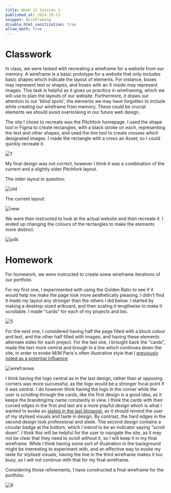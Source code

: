 ```yaml
---
title: Week 11 Session 1
published_at: 2024-10-13
snippet: Wireframing
disable_html_sanitization: true
allow_math: true
---
```


# Classwork

In class, we were tasked with recreating a wireframe for a website from our memory. A wireframe is a basic prototype for a website that only includes basic shapes which indicate the layout of elements. For instance, boxes may represent text or shapes, and boxes with an X inside may represent images. This task is helpful as it gives us pracitice in wireframing, which we will use to plan the layouts of our website. Furthermore, it draws our attention to our 'blind spots', the elements we may have forgotten to include while creating our wireframe from memory. These could be crucial elements we should avoid overlooking in our future web design. 

The site I chose to recreate was the Pitchfork homepage. I used the shape tool in Figma to create rectangles, with a black stroke on each, representing the text and other shapes, and used the line tool to create crosses which designated images. I made the rectangle with a cross an Asset, so I could quickly recreate it.

![1](/w11s1/1.png)

My final design was not correct, however I think it was a combination of the current and a slightly older Pitchfork layout.

The older layout in question:

![old](/w11s1/old.jpg)

The current layout:

![new](/w11s1/new.jpg)

We were then instructed to look at the actual website and then recreate it. I ended up changing the colours of the rectangles to make the elements more distinct:

![p4k](/w11s1/p4k.png)

# Homework

For homework, we were instructed to create some wireframe iterations of our portfolio. 

For my first one, I experimented with using the Golden Ratio to see if it would help me make the page look more aesthetically pleasing. I didn't find it made my layout any stronger than the others I did below. I started by making a desktop-sized artboard, and then scaling it lengthwise to make it scrollable. I made "cards" for each of my projects and bio. 

![5](/w11s1/5.png)

For the next one, I considered having half the page filled with a block colour and text, and the other half filled with images, and having these elements alternate sides for each project. For the last one, I brought back the "cards", made the text more central and brough in a line which continues down the site, in order to evoke M/M Paris's often illustrative style that I [previously noted as a potential influence](https://jackreed050-dms1-blog-55.deno.dev/w10s2).

![wireframes](/w11s1/wireframes.png)

I think having the logo central as in the last design, rather than at opposing corners was more successful, as the logo would be a stronger focal point if it was central. I do however think having the logo in the corner while the user is scrolling through the cards, like the first design is a good idea, as it keeps the branding/my name constantly in view. I think the cards with their curved edges in the first and last are a more playful design which is what i wanted to evoke as [stated in the last blogpost](https://jackreed050-dms1-blog-55.deno.dev/w10s2), as it should remind the user of my stylised visuals and taste in design. By contrast, the hard edges in the second design look professional and sleek. The second design contains a circular badge at the bottom, which I intend to be an indicator saying "scroll down". I think this will be helpful for the user to navigate the site, as it may not be clear that they need to scroll without it, so I will keep it in my final wireframe. While I think having some sort of illustration in the background might be interesting to experiment with, and an effective way to evoke my taste for stylised visuals, having the line in the third wireframe makes it too busy, so I will not continue with that for my final wireframe. 

Considering those refinements, I have constructed a final wireframe for the portfolio: 

![8](/w11s1/8.png)



